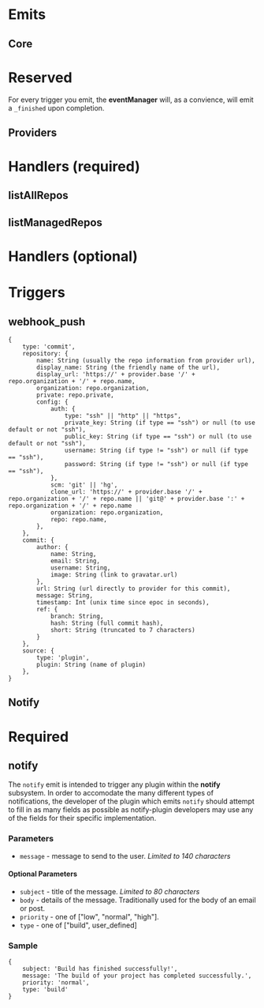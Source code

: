 Emits
=====

Core
----

# Reserved

For every trigger you emit, the **eventManager** will, as a convience, will emit
a `_finished` upon completion.

Providers
---------

# Handlers (required)

## listAllRepos

## listManagedRepos

# Handlers (optional)

# Triggers

## webhook_push

    {
        type: 'commit',
        repository: {
            name: String (usually the repo information from provider url),
            display_name: String (the friendly name of the url),
            display_url: 'https://' + provider.base '/' + repo.organization + '/' + repo.name,
            organization: repo.organization,
            private: repo.private,
            config: {
                auth: {
                    type: "ssh" || "http" || "https",
                    private_key: String (if type == "ssh") or null (to use default or not "ssh"),
                    public_key: String (if type == "ssh") or null (to use default or not "ssh"),
                    username: String (if type != "ssh") or null (if type == "ssh"),
                    password: String (if type != "ssh") or null (if type == "ssh"),
                },
                scm: 'git' || 'hg',
                clone_url: 'https://' + provider.base '/' + repo.organization + '/' + repo.name || 'git@' + provider.base ':' + repo.organization + '/' + repo.name
                organization: repo.organization,
                repo: repo.name,
            },
        },
        commit: {
            author: {
                name: String,
                email: String,
                username: String,
                image: String (link to gravatar.url)
            },
            url: String (url directly to provider for this commit),
            message: String,
            timestamp: Int (unix time since epoc in seconds),
            ref: {
                branch: String,
                hash: String (full commit hash),
                short: String (truncated to 7 characters)
            }
        },
        source: {
            type: 'plugin',
            plugin: String (name of plugin)
        },
    }


Notify
------

# Required

## notify

The `notify` emit is intended to trigger any plugin within the **notify**
subsystem. In order to accomodate the many different types of
notifications, the developer of the plugin which emits `notify` should
attempt to fill in as many fields as possible as notify-plugin developers
may use any of the fields for their specific implementation.

### Parameters

* `message` - message to send to the user. *Limited to 140 characters*

#### Optional Parameters

* `subject` - title of the message. *Limited to 80 characters*
* `body` - details of the message. Traditionally used for the body
of an email or post.
* `priority` - one of ["low", "normal", "high"].
* `type` - one of ["build", user_defined]

### Sample

    {
        subject: 'Build has finished successfully!',
        message: 'The build of your project has completed successfully.',
        priority: 'normal',
        type: 'build'
    }